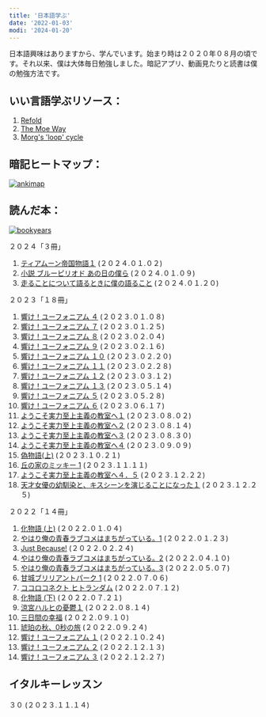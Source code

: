 ```yaml
---
title: '日本語学ぶ'
date: '2022-01-03'
modi: '2024-01-20'
---
```


日本語興味はありますから、学んでいます。始まり時は２０２０年０８月の頃です。それ以来、僕は大体毎日勉強しました。暗記アプリ、動画見たりと読書は僕の勉強方法です。

## いい言語学ぶリソース：

1.  [Refold](https://refold.la/simplified/)
2.  [The Moe Way](https://learnjapanese.moe/)
3.  [Morg's 'loop' cycle](https://morg.systems/58465ab9.html)

## 暗記ヒートマップ：

[![ankimap](/images/ankimap.png)](/images/ankimap.png)

## 読んだ本：

[![bookyears](/images/bookyears.png)](/images/bookyears.png)

２０２４「３冊」

1. [ティアムーン帝国物語１](https://bookmeter.com/books/13725946) (２０２４.０１.０２)
2. [小説 ブルーピリオド あの日の僕ら](https://bookmeter.com/books/21628896) (２０２４.０１.０９)
3. [走ることについて語るときに僕の語ること](https://www.goodreads.com/book/show/8474109) (２０２４.０１.２０)

２０２３「１８冊」

1. [響け！ユーフォニアム ４](https://www.goodreads.com/book/show/26235661) (２０２３.０１.０８)
2. [響け！ユーフォニアム ７](https://www.goodreads.com/book/show/35845316) (２０２３.０１.２５)
3. [響け！ユーフォニアム ８](https://www.goodreads.com/book/show/35845330) (２０２３.０２.０４)
4. [響け！ユーフォニアム ９](https://www.goodreads.com/book/show/35845342) (２０２３.０２.１６)
5. [響け！ユーフォニアム １０](https://www.goodreads.com/book/show/49631493) (２０２３.０２.２０)
6. [響け！ユーフォニアム １１](https://www.goodreads.com/book/show/51766908) (２０２３.０２.２８)
7. [響け！ユーフォニアム １２](https://www.goodreads.com/book/show/51766913) (２０２３.０３.１２)
8. [響け！ユーフォニアム １３](https://www.goodreads.com/book/show/57520928) (２０２３.０５.１４)
9. [響け！ユーフォニアム ５](https://www.goodreads.com/book/show/35845316) (２０２３.０５.２８)
10. [響け！ユーフォニアム ６](https://www.goodreads.com/book/show/53592019) (２０２３.０６.１７)
11. [ようこそ実力至上主義の教室へ１](https://www.goodreads.com/book/show/26036215-youkoso-jitsuryoku-shijou-shugi-no-kyoushitsu-e-novel) (２０２３.０８.０２)
12. [ようこそ実力至上主義の教室へ２](https://www.goodreads.com/book/show/27765032-2-youkoso-jitsuryoku-shijou-shugi-no-kyoushitsu-e-novel) (２０２３.０８.１４)
13. [ようこそ実力至上主義の教室へ３](https://www.goodreads.com/book/show/29494430-3-youkoso-jitsuryoku-shijou-shugi-no-kyoushitsu-e-novel) (２０２３.０８.３０)
14. [ようこそ実力至上主義の教室へ４](https://www.goodreads.com/book/show/35715210-4-youkoso-jitsuryoku-shijou-shugi-no-kyoushitsu-e-novel) (２０２３.０９.０９)
15. [偽物語(上)](https://www.goodreads.com/book/show/4501962-nisemonogatari) (２０２３.１０.２１)
16. [丘の家のミッキー 1](https://bookmeter.com/books/497529) (２０２３.１１.１１)
17. [ようこそ実力至上主義の教室へ４．５](https://bookmeter.com/books/11132466) (２０２３.１２.２２)
18. [天才女優の幼馴染と、キスシーンを演じることになった１](https://bookmeter.com/books/21512112) (２０２３.１２.２５)

２０２２「１４冊」

1. [化物語 (上)](https://www.goodreads.com/book/show/3940745-bakemonogatari) (２０２２.０１.０４)
2. [やはり俺の青春ラブコメはまちがっている。1](https://www.goodreads.com/book/show/16247470-1) (２０２２.０１.２３)
3. [Just Because!](https://www.goodreads.com/book/show/40618755-just-because) (２０２２.０２.２４)
4. [やはり俺の青春ラブコメはまちがっている。2](https://www.goodreads.com/book/show/16247471-2) (２０２２.０４.１０)
5. [やはり俺の青春ラブコメはまちがっている。3](https://www.goodreads.com/book/show/16247472-3) (２０２２.０５.０７)
6. [甘城ブリリアントパーク 1](https://www.goodreads.com/book/show/25211982-1-amagi-brilliant-park-1) (２０２２.０７.０６)
7. [ココロコネクト ヒトランダム](https://www.goodreads.com/book/show/15813823-kokoro-konekuto-hito-randamu) (２０２２.０７.１２)
8. [化物語 (下)](https://www.goodreads.com/book/show/6558646-bakemonogatari) (２０２２.０７.２１)
9. [涼宮ハルヒの憂鬱１](https://www.goodreads.com/book/show/3410728) (２０２２.０８.１４)
10. [三日間の幸福](https://www.goodreads.com/book/show/28488677?ref=nav_sb_ss_1_6) (２０２２.０９.１０)
11. [琥珀の秋、0秒の旅](https://bookmeter.com/books/20050025) (２０２２.０９.２４)
12. [響け！ユーフォニアム １](https://www.goodreads.com/book/show/25592645) (２０２２.１０.２４)
13. [響け！ユーフォニアム ２](https://www.goodreads.com/book/show/35216832) (２０２２.１２.１３)
14. [響け！ユーフォニアム ３](https://www.goodreads.com/book/show/25782259) (２０２２.１２.２７)

## イタルキーレッスン

３０ (２０２３.１１.１４) 

